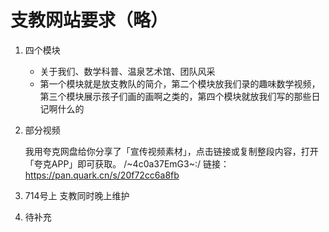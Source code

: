 # 支教网站要求（略）

1. 四个模块

   - 关于我们、数学科普、温泉艺术馆、团队风采
   - 第一个模块就是放支教队的简介，第二个模块放我们录的趣味数学视频，第三个模块展示孩子们画的画啊之类的，第四个模块就放我们写的那些日记啊什么的

2. 部分视频

   我用夸克网盘给你分享了「宣传视频素材」，点击链接或复制整段内容，打开「夸克APP」即可获取。 /~4c0a37EmG3~:/ 链接：https://pan.quark.cn/s/20f72cc6a8fb

3. 714号上 支教同时晚上维护

4. 待补充




